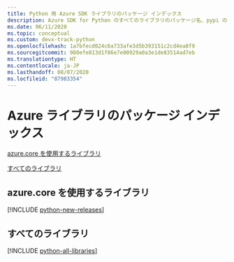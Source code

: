 ```yaml
---
title: Python 用 Azure SDK ライブラリのパッケージ インデックス
description: Azure SDK for Python のすべてのライブラリのパッケージ名、pypi のリンク、ドキュメントのリンク、ソース コードのリンクの一覧。
ms.date: 06/11/2020
ms.topic: conceptual
ms.custom: devx-track-python
ms.openlocfilehash: 1a7bfecd024c6a733afe3d5b393151c2cd4ea8f9
ms.sourcegitcommit: 980efe813d1f86e7e00929a0a3e1de83514ad7eb
ms.translationtype: HT
ms.contentlocale: ja-JP
ms.lasthandoff: 08/07/2020
ms.locfileid: "87983354"
---
```

# <a name="azure-libraries-package-index"></a>Azure ライブラリのパッケージ インデックス

[azure.core を使用するライブラリ](#libraries-using-azurecore)

[すべてのライブラリ](#all-libraries)

## <a name="libraries-using-azurecore"></a>azure.core を使用するライブラリ

[!INCLUDE [python-new-releases](../includes/python-new.md)]

## <a name="all-libraries"></a>すべてのライブラリ

[!INCLUDE [python-all-libraries](../includes/python-all.md)]
